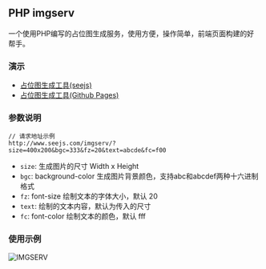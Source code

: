 ## PHP imgserv

一个使用PHP编写的占位图生成服务，使用方便，操作简单，前端页面构建的好帮手。

### 演示

* [占位图生成工具(seejs)](http://www.seejs.com/imgserv/about.html)
* [占位图生成工具(Github Pages)](http://mailzwj.github.io/imgserv)

### 参数说明

```
// 请求地址示例
http://www.seejs.com/imgserv/?size=400x200&bgc=333&fz=20&text=abcde&fc=f00
```

- `size`: 生成图片的尺寸 Width x Height
- `bgc`: background-color 生成图片背景颜色，支持abc和abcdef两种十六进制格式
- `fz`: font-size 绘制文本的字体大小，默认 20
- `text`: 绘制的文本内容，默认为传入的尺寸
- `fc`: font-color 绘制文本的颜色，默认 fff

### 使用示例

![IMGSERV](http://www.seejs.com/imgserv/?size=860x120&bgc=39f&fz=20&text=Github&fc=fff "IMGSERV")
